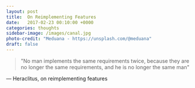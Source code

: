 ```yaml
---
layout: post
title:  On Reimplementing Features
date:   2017-02-23 00:10:00 +0000
categories: thoughts
sidebar-image: /images/canal.jpg
photo-credit: "Meduana - https://unsplash.com/@meduana"
draft: false
---
```


> "No man implements the same requirements twice, because they are no longer the same requirements, and he is no longer the same man"

— Heraclitus, on reimplementing features
